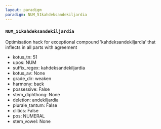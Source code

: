 ```yaml
---
layout: paradigm
paradigm: NUM_51kahdeksandekiljardia
---
```

### ` NUM_51kahdeksandekiljardia `

Optimisation hack for exceptional compound ’kahdeksandekiljardia’ that inflects in all parts with agreement
* kotus_tn: 51
* upos: NUM
* suffix_regex: kahdeksandekiljardia
* kotus_av: None
* grade_dir: weaken
* harmony: back
* possessive: False
* stem_diphthong: None
* deletion: andekiljardia
* plurale_tantum: False
* clitics: False
* pos: NUMERAL
* stem_vowel: None
